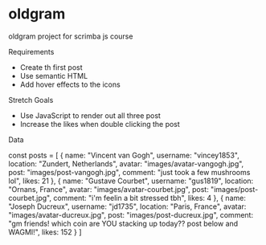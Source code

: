 # oldgram
oldgram project for scrimba js course

Requirements

- Create th first post
- Use semantic HTML 
- Add hover effects to the icons

Stretch Goals

- Use JavaScript to render out all three post
- Increase the likes when double clicking the post


Data

const posts = [
    {
        name: "Vincent van Gogh",
        username: "vincey1853",
        location: "Zundert, Netherlands",
        avatar: "images/avatar-vangogh.jpg",
        post: "images/post-vangogh.jpg",
        comment: "just took a few mushrooms lol",
        likes: 21
    },
    {
        name: "Gustave Courbet",
        username: "gus1819",
        location: "Ornans, France",
        avatar: "images/avatar-courbet.jpg",
        post: "images/post-courbet.jpg",
        comment: "i'm feelin a bit stressed tbh",
        likes: 4
    },
        {
        name: "Joseph Ducreux",
        username: "jd1735",
        location: "Paris, France",
        avatar: "images/avatar-ducreux.jpg",
        post: "images/post-ducreux.jpg",
        comment: "gm friends! which coin are YOU stacking up today?? post below and WAGMI!",
        likes: 152
    }
]

